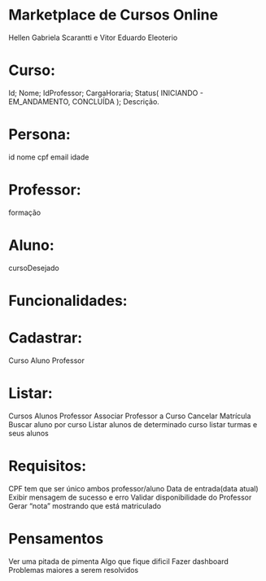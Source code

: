 # Marketplace de Cursos Online

Hellen Gabriela Scarantti e Vitor Eduardo Eleoterio	

# Curso:

Id;
Nome;
IdProfessor;
CargaHoraria;
Status( INICIANDO - EM_ANDAMENTO, CONCLUÍDA );
Descrição.

# Persona:

id 
nome
cpf
email
idade

# Professor:
 
formação

# Aluno:  

cursoDesejado

# Funcionalidades:

# Cadastrar: 

Curso
Aluno
Professor

# Listar: 
Cursos
Alunos
Professor
Associar Professor a Curso
Cancelar Matrícula
Buscar aluno por curso
Listar alunos de determinado curso
listar turmas e seus alunos

# Requisitos:

CPF tem que ser único ambos professor/aluno
Data de entrada(data atual)
Exibir mensagem de sucesso e erro
Validar disponibilidade do Professor
Gerar “nota” mostrando que está matriculado


# Pensamentos
Ver uma pitada de pimenta
Algo que fique dificil
Fazer dashboard 
Problemas maiores a serem resolvidos
